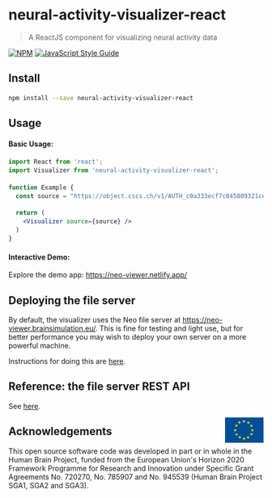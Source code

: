 # neural-activity-visualizer-react

> A ReactJS component for visualizing neural activity data

[![NPM](https://img.shields.io/npm/v/neural-activity-visualizer-react.svg)](https://www.npmjs.com/package/neural-activity-visualizer-react) [![JavaScript Style Guide](https://img.shields.io/badge/code_style-standard-brightgreen.svg)](https://standardjs.com)

## Install

```bash
npm install --save neural-activity-visualizer-react
```

## Usage

#### Basic Usage:
```jsx
import React from 'react';
import Visualizer from 'neural-activity-visualizer-react';

function Example {
  const source = "https://object.cscs.ch/v1/AUTH_c0a333ecf7c045809321ce9d9ecdfdea/Migliore_2018_CA1/exp_data/abf-int-bAC/Ivy_960711AHP3/96711008.abf";

  return (
    <Visualizer source={source} />
  )
}
```

#### Interactive Demo:

Explore the demo app:
https://neo-viewer.netlify.app/


## Deploying the file server

By default, the visualizer uses the Neo file server at https://neo-viewer.brainsimulation.eu/. This is fine for testing and light use, but for better performance you may
wish to deploy your own server on a more powerful machine.

Instructions for doing this are [here](https://github.com/NeuralEnsemble/neo-viewer/blob/master/api/README.md#deployment).


## Reference: the file server REST API

See [here](https://neo-viewer.brainsimulation.eu/#api_docs).


<div><img src="../../eu_logo.jpg" alt="EU Logo" width="15%" align="right"></div>


## Acknowledgements
This open source software code was developed in part or in whole in the Human Brain Project, funded from the European Union's Horizon 2020 Framework Programme for Research and Innovation under Specific Grant Agreements No. 720270, No. 785907 and No. 945539 (Human Brain Project SGA1, SGA2 and SGA3).